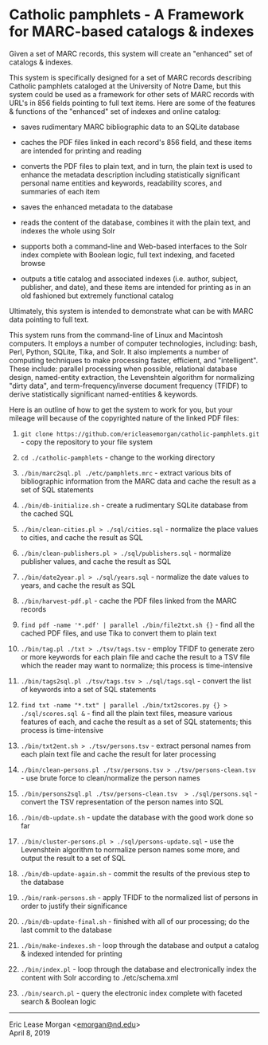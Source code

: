 
# Catholic pamphlets - A Framework for MARC-based catalogs &amp; indexes

Given a set of MARC records, this system will create an "enhanced" set of catalogs &amp; indexes.

This system is specifically designed for a set of MARC records describing Catholic pamphlets cataloged at the University of Notre Dame, but this system could be used as a framework for other sets of MARC records with URL's in 856 fields pointing to full text items. Here are some of the features &amp; functions of the "enhanced" set of indexes and online catalog:

   * saves rudimentary MARC bibliographic data to an SQLite database
   
   * caches the PDF files linked in each record's 856 field, and these items are intended for printing and reading
   
   * converts the PDF files to plain text, and in turn, the plain text is used to enhance the metadata description including statistically significant personal name entities and keywords, readability scores, and summaries of each item
   
   * saves the enhanced metadata to the database
   
   * reads the content of the database, combines it with the plain text, and indexes the whole using Solr
   
   * supports both a command-line and Web-based interfaces to the Solr index complete with Boolean logic, full text indexing, and faceted browse

   * outputs a title catalog and associated indexes (i.e. author, subject, publisher, and date), and these items are intended for printing as in an old fashioned but extremely functional catalog

Ultimately, this system is intended to demonstrate what can be with MARC data pointing to full text. 

This system runs from the command-line of Linux and Macintosh computers. It employs a number of computer technologies, including: bash, Perl, Python, SQLite, Tika, and Solr. It also implements a number of computing techniques to make processing faster, efficient, and "intelligent". These include: parallel processing when possible, relational database design, named-entity extraction, the Levenshtein algorithm for normalizing "dirty data", and term-frequency/inverse document frequency (TFIDF) to derive statistically significant named-entities &amp; keywords.

Here is an outline of how to get the system to work for you, but your mileage will because of the copyrighted nature of the linked PDF files:

   1. `git clone https://github.com/ericleasemorgan/catholic-pamphlets.git` - copy the repository to your file system
   
   2. `cd ./catholic-pamphlets` - change to the working directory
   
   3. `./bin/marc2sql.pl ./etc/pamphlets.mrc` - extract various bits of bibliographic information from the MARC data and cache the result as a set of SQL statements
   
   4. `./bin/db-initialize.sh` - create a rudimentary SQLite database from the cached SQL
   
   5. `./bin/clean-cities.pl > ./sql/cities.sql` - normalize the place values to cities, and cache the result as SQL
   
   6. `./bin/clean-publishers.pl > ./sql/publishers.sql` - normalize publisher values, and cache the result as SQL
   
   7. `./bin/date2year.pl > ./sql/years.sql` - normalize the date values to years, and cache the result as SQL
   
   8. `./bin/harvest-pdf.pl` - cache the PDF files linked from the MARC records
   
   9. `find pdf -name '*.pdf' | parallel ./bin/file2txt.sh {}` - find all the cached PDF files, and use Tika to convert them to plain text
   
   10. `./bin/tag.pl ./txt > ./tsv/tags.tsv` - employ TFIDF to generate zero or more keywords for each plain file and cache the result to a TSV file which the reader may want to normalize; this process is time-intensive
   
   11. `./bin/tags2sql.pl ./tsv/tags.tsv > ./sql/tags.sql` - convert the list of keywords into a set of SQL statements
   
   12. `find txt -name "*.txt" | parallel ./bin/txt2scores.py {} > ./sql/scores.sql &` - find all the plain text files, measure various features of each, and cache the result as a set of SQL statements; this process is time-intensive
   
   13. `./bin/txt2ent.sh > ./tsv/persons.tsv` - extract personal names from each plain text file and cache the result for later processing
   
   14. `./bin/clean-persons.pl ./tsv/persons.tsv > ./tsv/persons-clean.tsv` - use brute force to clean/normalize the person names
   
   15. `./bin/persons2sql.pl ./tsv/persons-clean.tsv  > ./sql/persons.sql` - convert the TSV representation of the person names into SQL
   
   16. `./bin/db-update.sh` - update the database with the good work done so far
   
   17. `./bin/cluster-persons.pl > ./sql/persons-update.sql` - use the Levenshtein algorithm to normalize person names some more, and output the result to a set of SQL
   
   18. `./bin/db-update-again.sh` - commit the results of the previous step to the database
   
   19. `./bin/rank-persons.sh` - apply TFIDF to the normalized list of persons in order to justify their significance
   
   20. `./bin/db-update-final.sh` - finished with all of our processing; do the last commit to the database
   
   21. `./bin/make-indexes.sh` - loop through the database and output a catalog &amp; indexed intended for printing
   
   22. `./bin/index.pl` - loop through the database and electronically index the content with Solr according to ./etc/schema.xml
   
   23. `./bin/search.pl` - query the electronic index complete with faceted search &amp; Boolean logic
   
   
---
Eric Lease Morgan &lt;emorgan@nd.edu&gt;   
April 8, 2019

